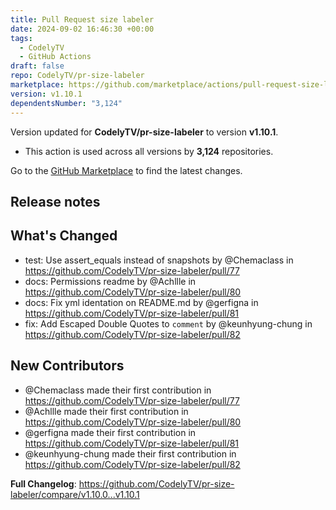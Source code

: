 ```yaml
---
title: Pull Request size labeler
date: 2024-09-02 16:46:30 +00:00
tags:
  - CodelyTV
  - GitHub Actions
draft: false
repo: CodelyTV/pr-size-labeler
marketplace: https://github.com/marketplace/actions/pull-request-size-labeler
version: v1.10.1
dependentsNumber: "3,124"
---
```



Version updated for **CodelyTV/pr-size-labeler** to version **v1.10.1**.
- This action is used across all versions by **3,124** repositories.

Go to the [GitHub Marketplace](https://github.com/marketplace/actions/pull-request-size-labeler) to find the latest changes.

## Release notes

## What's Changed

* test: Use assert_equals instead of snapshots by @Chemaclass in https://github.com/CodelyTV/pr-size-labeler/pull/77
* docs: Permissions readme by @Achllle in https://github.com/CodelyTV/pr-size-labeler/pull/80
* docs: Fix yml identation on README.md by @gerfigna in https://github.com/CodelyTV/pr-size-labeler/pull/81
* fix: Add Escaped Double Quotes to `comment` by @keunhyung-chung in https://github.com/CodelyTV/pr-size-labeler/pull/82

## New Contributors
* @Chemaclass made their first contribution in https://github.com/CodelyTV/pr-size-labeler/pull/77
* @Achllle made their first contribution in https://github.com/CodelyTV/pr-size-labeler/pull/80
* @gerfigna made their first contribution in https://github.com/CodelyTV/pr-size-labeler/pull/81
* @keunhyung-chung made their first contribution in https://github.com/CodelyTV/pr-size-labeler/pull/82

**Full Changelog**: https://github.com/CodelyTV/pr-size-labeler/compare/v1.10.0...v1.10.1
